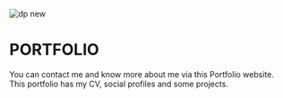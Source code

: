 
![dp new](https://github.com/mohanishpandey/PORTFOLIO/assets/83598114/718d2e33-184b-4cf2-9a9c-ad4457200320)


# PORTFOLIO
You can contact me and know more about me via this Portfolio website.
This portfolio has my CV, social profiles and some projects.
